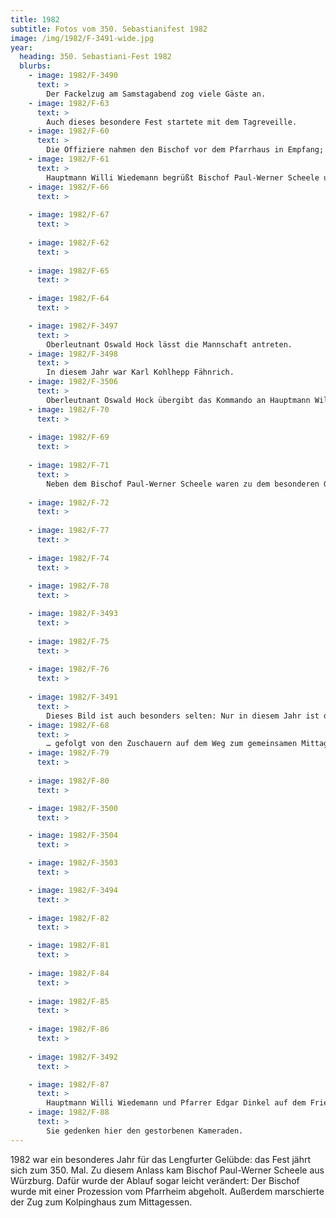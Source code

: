 ```yaml
---
title: 1982
subtitle: Fotos vom 350. Sebastianifest 1982
image: /img/1982/F-3491-wide.jpg
year:
  heading: 350. Sebastiani-Fest 1982
  blurbs:
    - image: 1982/F-3490
      text: >
        Der Fackelzug am Samstagabend zog viele Gäste an.
    - image: 1982/F-63
      text: >
        Auch dieses besondere Fest startete mit dem Tagreveille.
    - image: 1982/F-60
      text: >
        Die Offiziere nahmen den Bischof vor dem Pfarrhaus in Empfang; V.l.n.r.: Oberleutnant Oswald Hock, Tambourmajor Hans Kohlhepp, Fähnrich Karl Kohlhepp, Leutnant Franz Seitz und Leutnant Josef Bauer.
    - image: 1982/F-61
      text: >
        Hauptmann Willi Wiedemann begrüßt Bischof Paul-Werner Scheele und Pfarrer Edgar Dinkel.
    - image: 1982/F-66
      text: >
        
    - image: 1982/F-67
      text: >
        
    - image: 1982/F-62
      text: >
        
    - image: 1982/F-65
      text: >
        
    - image: 1982/F-64
      text: >

    - image: 1982/F-3497
      text: >
        Oberleutnant Oswald Hock lässt die Mannschaft antreten.
    - image: 1982/F-3498
      text: >
        In diesem Jahr war Karl Kohlhepp Fähnrich.
    - image: 1982/F-3506
      text: >
        Oberleutnant Oswald Hock übergibt das Kommando an Hauptmann Willi Wiedemann.
    - image: 1982/F-70
      text: >
        
    - image: 1982/F-69
      text: >
        
    - image: 1982/F-71
      text: >
        Neben dem Bischof Paul-Werner Scheele waren zu dem besonderen Gottesdienst noch viele Geistliche versammelt.
        
    - image: 1982/F-72
      text: >
        
    - image: 1982/F-77
      text: >
        
    - image: 1982/F-74
      text: >
        
    - image: 1982/F-78
      text: >

    - image: 1982/F-3493
      text: >
        
    - image: 1982/F-75
      text: >
        
    - image: 1982/F-76
      text: >
        
    - image: 1982/F-3491
      text: >
        Dieses Bild ist auch besonders selten: Nur in diesem Jahr ist der Festzug ans Kolpinghaus marschiert …
    - image: 1982/F-68
      text: >
        … gefolgt von den Zuschauern auf dem Weg zum gemeinsamen Mittagessen.
    - image: 1982/F-79
      text: >
        
    - image: 1982/F-80
      text: >

    - image: 1982/F-3500
      text: >

    - image: 1982/F-3504
      text: >

    - image: 1982/F-3503
      text: >

    - image: 1982/F-3494
      text: >
        
    - image: 1982/F-82
      text: >

    - image: 1982/F-81
      text: >
        
    - image: 1982/F-84
      text: >
        
    - image: 1982/F-85
      text: >
        
    - image: 1982/F-86
      text: >
        
    - image: 1982/F-3492
      text: >        

    - image: 1982/F-87
      text: >    
        Hauptmann Willi Wiedemann und Pfarrer Edgar Dinkel auf dem Friedhof beim Kriegerdenkmal.
    - image: 1982/F-88
      text: >   
        Sie gedenken hier den gestorbenen Kameraden.
---
```


1982 war ein besonderes  Jahr für das Lengfurter Gelübde: das Fest jährt sich zum 350. Mal. Zu diesem Anlass kam Bischof Paul-Werner Scheele aus Würzburg. Dafür wurde der Ablauf sogar leicht verändert: Der Bischof wurde mit einer Prozession vom Pfarrheim abgeholt. Außerdem marschierte der Zug zum Kolpinghaus zum Mittagessen.
